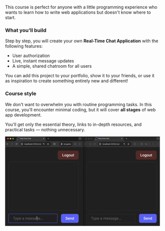 This course is perfect for anyone with a little programming experience who
wants to learn how to write web applications but doesn't know where to start.

### What you’ll build
Step by step, you will create your own **Real-Time Chat Application** with the following features:
  - User authorization
  - Live, instant message updates
  - A simple, shared chatroom for all users

You can add this project to your portfolio, show it to your friends, 
or use it as inspiration to create something entirely new and different!

### Course style
We don't want to overwhelm you with routine programming tasks.
In this course, you'll encounter minimal coding, but it will cover **all stages** of web app development.

You'll get only the essential theory, links to in-depth resources, and practical tasks — nothing unnecessary.

<!-- The following GIF will be updated after the frontend section release -->

<div style="text-align: center; width:100%; max-width: 800px;">
<img src="images/messaging.gif" alt="Messaging with the edu frontend">
</div>


<style>
img {
  display: inline !important;
}
</style>
